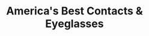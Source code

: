 ---
title: "America's Best Contacts & Eyeglasses"
url: /pottstown/americas-best-contacts-und-eyeglasses/
shop: Optiker
---